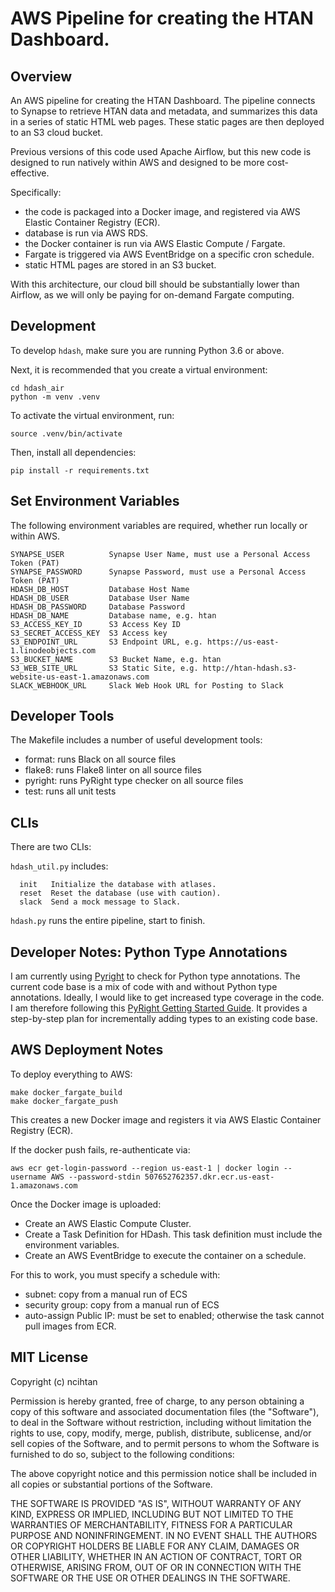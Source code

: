 # AWS Pipeline for creating the HTAN Dashboard.

## Overview

An AWS pipeline for creating the HTAN Dashboard.  The pipeline connects to Synapse to retrieve HTAN data and metadata, and summarizes this data in a series of static HTML web pages.  These static pages are then deployed to an S3 cloud bucket.

Previous versions of this code used Apache Airflow, but this new code is designed to run natively within AWS and designed to be more cost-effective.

Specifically:

* the code is packaged into a Docker image, and registered via AWS Elastic Container Registry (ECR).
* database is run via AWS RDS.
* the Docker container is run via AWS Elastic Compute / Fargate.
* Fargate is triggered via AWS EventBridge on a specific cron schedule.
* static HTML pages are stored in an S3 bucket.

With this architecture, our cloud bill should be substantially lower than Airflow, as we will only be paying for on-demand Fargate computing.

## Development

To develop ```hdash```, make sure you are running Python 3.6 or above.

Next, it is recommended that you create a virtual environment:

```
cd hdash_air
python -m venv .venv
```

To activate the virtual environment, run:

```
source .venv/bin/activate
```

Then, install all dependencies:

```
pip install -r requirements.txt
```

## Set Environment Variables

The following environment variables are required, whether run locally or within AWS.

```
SYNAPSE_USER          Synapse User Name, must use a Personal Access Token (PAT)
SYNAPSE_PASSWORD      Synapse Password, must use a Personal Access Token (PAT)
HDASH_DB_HOST         Database Host Name 
HDASH_DB_USER         Database User Name
HDASH_DB_PASSWORD     Database Password
HDASH_DB_NAME         Database name, e.g. htan
S3_ACCESS_KEY_ID      S3 Access Key ID
S3_SECRET_ACCESS_KEY  S3 Access key
S3_ENDPOINT_URL       S3 Endpoint URL, e.g. https://us-east-1.linodeobjects.com
S3_BUCKET_NAME        S3 Bucket Name, e.g. htan
S3_WEB_SITE_URL       S3 Static Site, e.g. http://htan-hdash.s3-website-us-east-1.amazonaws.com
SLACK_WEBHOOK_URL     Slack Web Hook URL for Posting to Slack
```

## Developer Tools

The Makefile includes a number of useful development tools:

* format:  runs Black on all source files
* flake8:  runs Flake8 linter on all source files
* pyright:  runs PyRight type checker on all source files
* test:  runs all unit tests

## CLIs

There are two CLIs:

```hdash_util.py``` includes:

```
  init   Initialize the database with atlases.
  reset  Reset the database (use with caution).
  slack  Send a mock message to Slack.
```

```hdash.py``` runs the entire pipeline, start to finish.


## Developer Notes:  Python Type Annotations

I am currently using [Pyright](https://github.com/microsoft/pyright) to check for Python type annotations.  The current code base is a mix of code with and without Python type annotations. Ideally, I would like to get increased type coverage in the code.  I am therefore following this [PyRight Getting Started Guide](https://microsoft.github.io/pyright/#/getting-started?id=_4-strict-typing).  It provides a step-by-step plan for incrementally adding types to an existing code base.

## AWS Deployment Notes

To deploy everything to AWS:

```
make docker_fargate_build
make docker_fargate_push
```

This creates a new Docker image and registers it via AWS Elastic Container Registry (ECR).

If the docker push fails, re-authenticate via:

```
aws ecr get-login-password --region us-east-1 | docker login --username AWS --password-stdin 507652762357.dkr.ecr.us-east-1.amazonaws.com
```

Once the Docker image is uploaded:

* Create an AWS Elastic Compute Cluster.
* Create a Task Definition for HDash.  This task definition must include the environment variables.
* Create an AWS EventBridge to execute the container on a schedule.

For this to work, you must specify a schedule with:

* subnet:  copy from a manual run of ECS
* security group:  copy from a manual run of ECS
* auto-assign Public IP:  must be set to enabled;  otherwise the task cannot pull images from ECR.

## MIT License

Copyright (c) ncihtan

Permission is hereby granted, free of charge, to any person obtaining a copy
of this software and associated documentation files (the "Software"), to deal
in the Software without restriction, including without limitation the rights
to use, copy, modify, merge, publish, distribute, sublicense, and/or sell
copies of the Software, and to permit persons to whom the Software is
furnished to do so, subject to the following conditions:

The above copyright notice and this permission notice shall be included in all
copies or substantial portions of the Software.

THE SOFTWARE IS PROVIDED "AS IS", WITHOUT WARRANTY OF ANY KIND, EXPRESS OR
IMPLIED, INCLUDING BUT NOT LIMITED TO THE WARRANTIES OF MERCHANTABILITY,
FITNESS FOR A PARTICULAR PURPOSE AND NONINFRINGEMENT. IN NO EVENT SHALL THE
AUTHORS OR COPYRIGHT HOLDERS BE LIABLE FOR ANY CLAIM, DAMAGES OR OTHER
LIABILITY, WHETHER IN AN ACTION OF CONTRACT, TORT OR OTHERWISE, ARISING FROM,
OUT OF OR IN CONNECTION WITH THE SOFTWARE OR THE USE OR OTHER DEALINGS IN THE
SOFTWARE.
